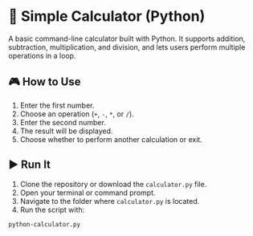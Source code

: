 # 🧮 Simple Calculator (Python)

A basic command-line calculator built with Python. It supports addition, subtraction, multiplication, and division, and lets users perform multiple operations in a loop.

## 🎮 How to Use

1. Enter the first number.
2. Choose an operation (`+`, `-`, `*`, or `/`).
3. Enter the second number.
4. The result will be displayed.
5. Choose whether to perform another calculation or exit.

## ▶️ Run It

1. Clone the repository or download the `calculator.py` file.
2. Open your terminal or command prompt.
3. Navigate to the folder where `calculator.py` is located.
4. Run the script with:
```bash
python-calculator.py
